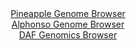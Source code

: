 <div id="Pineapple_Genome_Browser" align="center">
  <a href="https://igv.org/app/?sessionURL=blob:zZJdT9swFIb_iyXQJqWJnTTNh4SmwtquKoxCCV1BKHISJ_Xq2KntpkDV_z6DNu2GSfRi0yRf2Ef.eM_jZwdaIhUVHMTAtZFvIwQsoJZiO8N1w8hXXBMF4hIzRSwgSUkk4TkB8Q6UWGmcXJ.bk0utGxU7DtVNp8a8ErbybFzjZ8HxVtm5qJ0zwRjOhMRaSOWcStwKh1ZtZ0sy3DS2eduzfafAGjuYNUvBlXAawqt0a.5Lf5XSinBRk7TeME1fA6Qmj8lY2CX.1J_P.nlOlJqQp3Fx0p.M.7feILkb9c7ukssv86Q3P57RimO9keTk.cg97Rebb0XY1PiRSTRdLK.mi.HN.YQkR97n48FjQyVRJyhAoRf6QS8waCgvyOP_1LUZ9MDOL0cZDgclgYNgFHX9hA2mq..zKqPJ4s2.Q7C3ABP5xpgA8qUMYgQtD_Ys3.11XqYotCCMDB0pKIjvHyygJc5XZvv9DuinxvgCFFlvXtWxgJAFkSDuRBAGKIpcvxt0YRShvbUDG8n.Htphch0F0O27bi8tKdNG5iJVvFE25txu89Kung9kuWrz7tXQ8y796UXZ3h65w_HY0.3oRa4FGf.BpwXM869faJp9T6p_Yt57gtg6O1S3dWmohCxHN8HZhMwMGa3PYdjcrMvxVq_eRPQi02F4SiFrrM1.UzHLn9a1WFLMtSm0VNGMMqqf5oak2IIYuZ6RF.SCCWMjkFX2AVrQQj78.FtSb_.w_wE-">Pineapple Genome Browser</a>
</div>
<div id="Alphonso_Genome_Browser" align="center">
  <a href="https://igv.org/app/?sessionURL=blob:zZJdb5swGIX_i6VWm0T4MAECUjXRNm3TtF1HRNMPVciAIV7BJraBfCj_fW61aTer1FxsmuQL.9Vrv.ccP1vQYS4IoyAAULcc3bKABsSC9TNUNxW.QTUWIChQJbAGOC4wxzTDINiCAgmJ4uhK3VxI2YjAMIhsBjWiJdOFraMabRhFvdAzVhsnrKpQyjiSjAvjmKOOGaTsBj1OUdPoaratO0aOJDJQ1SwYFcxoMC2TXr2X_ColJaasxkndVpK8CUiUHqUx1wv0JZzPwizDQkzxepIfhdNJeGeP48dz9.Qx_noxj9354YyUFMmW46PV8NzdROMDeNYvJ5P4sruIwvX67r6OVOnh.sA.PRyvGsKxOLI8a2SPHM99DYfQHK_.J99qkT2942uPDf2pb67C6Pt9O7yNozbN0FQ578x3nO80ULGsVTSAbMG9wDI123Q1B7qD16010kzTV_lwRkDw9KwByVH2otqftkCuG8UMEHjZvuGjAcZzzEEw8E3Ts3wfOkNvaPq.tdO2oOXV3wv3LI58z4QhhG5SkEoqoPNE0EboiFK9ywq93OyZ5kn62L0sNxYiL.vIfvh2PMPNOb049WT5xyyh8q9Gv32gMvoRRf.Eu48I0WW6L2z9VencjK_hbTi6SvP0TEKIHEimy8v349kvmoLxGknVryrq.JO2DnGCqFSFjgiSkorI9VylyHoQWNBW0IKMVUxRCHiZfjI1U7Mc8_NvOO3d8.4H">Alphonso Genome Browser</a>
</div>


<div id="DAF_Genomics_Browser" align="center">
  <a href="https://igv.org/app/?sessionURL=blob:tZFra9swFIb_iyD9ZDuWfDeE4bXNFpIuNKmX0VKCZh_H6izLk.SlWch_n3A7BrswBh1IQuJc3lfnOaIvIBUTLUoRcXDgYIwspGqxX1PeNfCOclAorWijwEISKpDQFoDSI6qo0jRfLUxlrXWn0vG4pJW9g1ZwVihHeQ7tbCV6XYNJtYlDOf0qWrpXTiG4SdZ0TJuuFq0SY1oUoJTtjjtod9s9Ncf32HZoCVveN5oNqltjwhgrnYoat6wt4fEvRv6DslnsVbZZZ0P9HA6zcpLNZ9l77zK_fROe3.bLt5s83Jyt2a6lupcwuR6RqS7XzPf7eXVQ5w_NxSK4YeQqW11nI._i7PKxYxLUBEc49uIg9hJ0slAjit5AQEUtcYp9KyKxRXzffr56QWimIAVD6d29hbSkxSeTfndE.tAZVEjB536gZiEhS5AotRPXjXCSkMCPfDdJ8Mk6ol42L8xymq.SyCUZIaHzkXKjX7FmGKAR.jX4UiB_6mz2v4LiEVmEy6itpktZ4q7Yzb0Hd0ReB7PsQ_w7UL5r_P_xY5WQnGoTeno.Y6GN0ePQ6h9cvNP96Rs-">DAF Genomics Browser</a>
</div>
